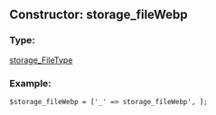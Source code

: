 ## Constructor: storage\_fileWebp  

### Type: 

[storage\_FileType](../types/storage_FileType.md)
### Example:

```
$storage_fileWebp = ['_' => storage_fileWebp', ];
```